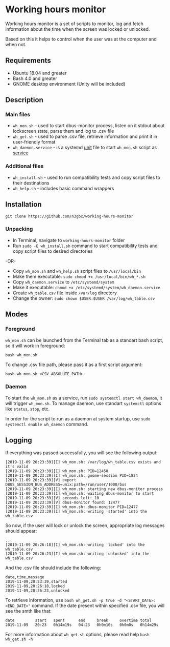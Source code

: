 # Working hours monitor

Working hours monitor is a set of scripts to monitor, log and fetch information about the time when the screen was locked or unlocked.

Based on this it helps to control when the user was at the computer and when not.

## Requirements

* Ubuntu 18.04 and greater
* Bash 4.0 and greater
* GNOME desktop environment (Unity will be included)

## Description

### Main files
* ```wh_mon.sh``` - used to start dbus-monitor process, listen on it stdout about lockscreen state, parse them and log to .csv file
* ```wh_get.sh``` - used to parse .csv file, retrieve information and print it in user-friendly format
* ```wh_daemon.service``` - is a systemd [unit](https://www.freedesktop.org/software/systemd/man/systemd.unit.html) file to start ```wh_mon.sh``` script as [service](https://www.freedesktop.org/software/systemd/man/systemd.service.html)

### Additional files
* ```wh_install.sh``` - used to run compatibility tests and copy script files to their destinations
* ```wh_help.sh``` - includes basic command wrappers

## Installation

```git clone https://github.com/n3gbx/working-hours-monitor```

### Unpacking

* In Terminal, navigate to ```working-hours-monitor``` folder
* Run ```sudo -E wh_install.sh``` command to start compatibility tests and copy script files to desired directories

-OR-

* Copy ```wh_mon.sh``` and ```wh_help.sh``` script files to ```/usr/local/bin```
* Make them executable: ```sudo chmod +x /usr/local/bin/wh_*.sh```
* Copy ```wh_daemon.service``` to ```/etc/systemd/system```
* Make it executable: ```chmod +x /etc/systemd/system/wh_daemon.service```
* Create ```wh_table.csv``` file inside ```/var/log``` directory
* Change the owner: ```sudo chown $USER:$USER /var/log/wh_table.csv```

## Modes

### Foreground

```wh_mon.sh``` can be launched from the Terminal tab as a standart bash script, so it will work in foreground:

```bash wh_mon.sh```

To change .csv file path, please pass it as a first script argument:

```bash wh_mon.sh <CSV_ABSOLUTE_PATH>```

### Daemon

To start the ```wh_mon.sh``` as a service, run ```sudo systemctl start wh_daemon```, it will trigger ```wh_mon.sh```. To manage daemon, use standart ```systemctl``` options like ```status```, ```stop```, etc.

In order for the script to run as a daemon at system startup, use ```sudo systemctl enable wh_daemon``` command.

## Logging

If everything was passed successfully, you will see the following output:

```
[2019-11-09 20:23:39][I] wh_mon.sh: /var/log/wh_table.csv exists and it's valid 
[2019-11-09 20:23:39][I] wh_mon.sh: PID=12458 
[2019-11-09 20:23:39][I] wh_mon.sh: gnome-session PID=1824 
[2019-11-09 20:23:39][V] export DBUS_SESSION_BUS_ADDRESS=unix:path=/run/user/1000/bus 
[2019-11-09 20:23:39][I] wh_mon.sh: starting new dbus-monitor process 
[2019-11-09 20:23:39][I] wh_mon.sh: waiting dbus-monitor to start 
[2019-11-09 20:23:39][V] seconds left: 10 
[2019-11-09 20:23:39][V] dbus-monitor found: 12477 
[2019-11-09 20:23:39][I] wh_mon.sh: dbus-monitor PID=12477 
[2019-11-09 20:23:39][I] wh_mon.sh: writing 'started' into the wh_table.csv
```

So now, if the user will lock or unlock the screen, appropriate log messages should appear:

```
...
[2019-11-09 20:26:18][I] wh_mon.sh: writing 'locked' into the wh_table.csv 
[2019-11-09 20:26:23][I] wh_mon.sh: writing 'unlocked' into the wh_table.csv 
```

And the .csv file should include the following:

```
date,time,message
2019-11-09,20:23:39,started
2019-11-09,20:26:18,locked
2019-11-09,20:26:23,unlocked
```

To retrieve information, use ```bash wh_get.sh -p true -d "<START_DATE>:<END_DATE>"``` command. If the date present within specified .csv file, you will see the smth like that:

```
date         start   spent      end     break     overtime total      
2019-11-09   20:23   0h14m19s   04:23   0h0m10s   0h0m0s   0h14m29s 
```

For more information about ```wh_get.sh``` options, please read help ```bash wh_get.sh -h```
